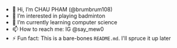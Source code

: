 - 👋 Hi, I’m CHAU PHAM (@brumbrum108)
- 👀 I’m interested in playing badminton
- 🌱 I’m currently learning computer science
- 📫 How to reach me: IG @say_mew0
- ⚡ Fun fact: This is a bare-bones `README.md`. I'll spruce it up later

<!---
brumbrum108/brumbrum108 is a ✨ special ✨ repository because its `README.md` (this file) appears on your GitHub profile.
You can click the Preview link to take a look at your changes.
--->
